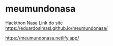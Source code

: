 # meumundonasa
Hackthon Nasa
Link do site https://eduardosimasl.github.io/meumundonasa/

https://meumundonasa.netlify.app/
